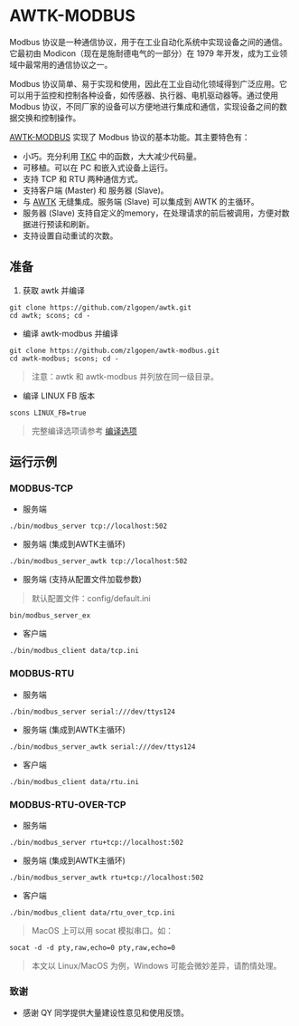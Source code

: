 #  AWTK-MODBUS

Modbus 协议是一种通信协议，用于在工业自动化系统中实现设备之间的通信。它最初由 Modicon（现在是施耐德电气的一部分）在 1979 年开发，成为工业领域中最常用的通信协议之一。

Modbus 协议简单、易于实现和使用，因此在工业自动化领域得到广泛应用。它可以用于监控和控制各种设备，如传感器、执行器、电机驱动器等。通过使用 Modbus 协议，不同厂家的设备可以方便地进行集成和通信，实现设备之间的数据交换和控制操作。

[AWTK-MODBUS](https://github.com/zlgopen/awtk-modbus.git) 实现了 Modbus 协议的基本功能。其主要特色有：

* 小巧。充分利用 [TKC](https://github.com/zlgopen/tkc.git) 中的函数，大大减少代码量。
* 可移植。可以在 PC 和嵌入式设备上运行。
* 支持 TCP 和 RTU 两种通信方式。
* 支持客户端 (Master) 和 服务器 (Slave)。
* 与  [AWTK](https://github.com/zlgopen/awtk.git) 无缝集成。服务端 (Slave) 可以集成到 AWTK 的主循环。
* 服务器 (Slave) 支持自定义的memory，在处理请求的前后被调用，方便对数据进行预读和刷新。
* 支持设置自动重试的次数。

## 准备

1. 获取 awtk 并编译

```
git clone https://github.com/zlgopen/awtk.git
cd awtk; scons; cd -
```

* 编译 awtk-modbus 并编译

```
git clone https://github.com/zlgopen/awtk-modbus.git
cd awtk-modbus; scons; cd -
```

> 注意：awtk 和 awtk-modbus 并列放在同一级目录。

* 编译 LINUX FB 版本

```
scons LINUX_FB=true
```

> 完整编译选项请参考 [编译选项](https://github.com/zlgopen/awtk-widget-generator/blob/master/docs/build_options.md)

## 运行示例

### MODBUS-TCP

* 服务端

```
./bin/modbus_server tcp://localhost:502
```

* 服务端 (集成到AWTK主循环)

```
./bin/modbus_server_awtk tcp://localhost:502
```

* 服务端 (支持从配置文件加载参数)

> 默认配置文件：config/default.ini

```
bin/modbus_server_ex
```


* 客户端

```
./bin/modbus_client data/tcp.ini
```

### MODBUS-RTU

* 服务端

```
./bin/modbus_server serial:///dev/ttys124
```

* 服务端 (集成到AWTK主循环)

```
./bin/modbus_server_awtk serial:///dev/ttys124
```

* 客户端

```
./bin/modbus_client data/rtu.ini
```

### MODBUS-RTU-OVER-TCP

* 服务端

```
./bin/modbus_server rtu+tcp://localhost:502
```

* 服务端 (集成到AWTK主循环)

```
./bin/modbus_server_awtk rtu+tcp://localhost:502
```

* 客户端

```
./bin/modbus_client data/rtu_over_tcp.ini
```

> MacOS 上可以用 socat 模拟串口。如：

```
socat -d -d pty,raw,echo=0 pty,raw,echo=0
```

> 本文以 Linux/MacOS 为例，Windows 可能会微妙差异，请酌情处理。

### 致谢

 * 感谢 QY 同学提供大量建设性意见和使用反馈。


